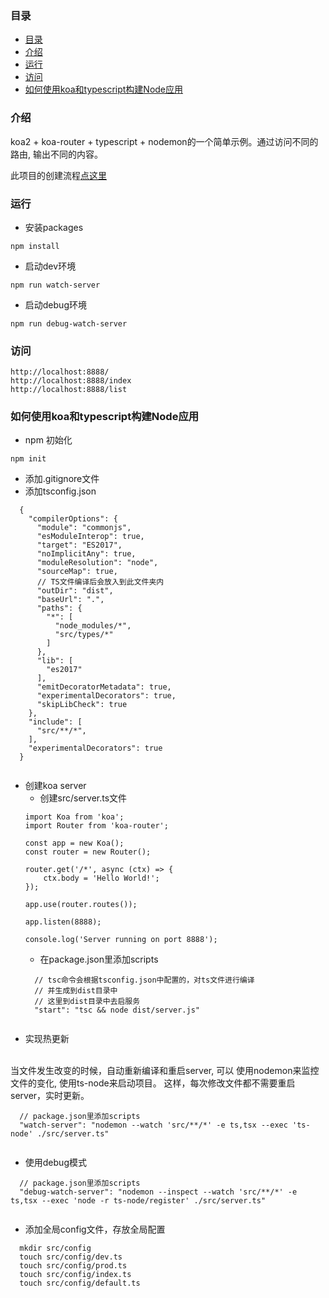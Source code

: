 ### 目录
<!-- TOC -->

- [目录](#目录)
- [介绍](#介绍)
- [运行](#运行)
- [访问](#访问)
- [如何使用koa和typescript构建Node应用](#如何使用koa和typescript构建node应用)

<!-- /TOC -->

### 介绍
koa2 + koa-router + typescript + nodemon的一个简单示例。通过访问不同的路由, 输出不同的内容。

此项目的创建流程[点这里](#如何使用koa和typescript构建Node应用)
<br/>


### 运行
* 安装packages
```
npm install

```
* 启动dev环境

```
npm run watch-server
```

* 启动debug环境

```
npm run debug-watch-server

```
### 访问
```
http://localhost:8888/
http://localhost:8888/index
http://localhost:8888/list

```

### 如何使用koa和typescript构建Node应用
* npm 初始化
```
npm init

```
* 添加.gitignore文件
* 添加tsconfig.json
```
  {
    "compilerOptions": {
      "module": "commonjs",
      "esModuleInterop": true,
      "target": "ES2017",
      "noImplicitAny": true,
      "moduleResolution": "node",
      "sourceMap": true,
      // TS文件编译后会放入到此文件夹内
      "outDir": "dist",
      "baseUrl": ".",
      "paths": {
        "*": [
          "node_modules/*",
          "src/types/*"
        ]
      },
      "lib": [
        "es2017"
      ],
      "emitDecoratorMetadata": true,
      "experimentalDecorators": true,
      "skipLibCheck": true
    },
    "include": [
      "src/**/*",
    ],
    "experimentalDecorators": true
  }


```
* 创建koa server
  * 创建src/server.ts文件
  ```
  import Koa from 'koa';
  import Router from 'koa-router';

  const app = new Koa();
  const router = new Router();

  router.get('/*', async (ctx) => {
      ctx.body = 'Hello World!';
  });

  app.use(router.routes());

  app.listen(8888);

  console.log('Server running on port 8888');

  ```
  * 在package.json里添加scripts
  ```
    // tsc命令会根据tsconfig.json中配置的，对ts文件进行编译
    // 并生成到dist目录中
    // 这里到dist目录中去启服务
    "start": "tsc && node dist/server.js"
    
  ```
* 实现热更新
<br/>
当文件发生改变的时候，自动重新编译和重启server, 可以
使用nodemon来监控文件的变化, 使用ts-node来启动项目。
这样，每次修改文件都不需要重启server，实时更新。

```
  // package.json里添加scripts
  "watch-server": "nodemon --watch 'src/**/*' -e ts,tsx --exec 'ts-node' ./src/server.ts"


```

* 使用debug模式
```
  // package.json里添加scripts
  "debug-watch-server": "nodemon --inspect --watch 'src/**/*' -e ts,tsx --exec 'node -r ts-node/register' ./src/server.ts"


```
* 添加全局config文件，存放全局配置
```
  mkdir src/config
  touch src/config/dev.ts
  touch src/config/prod.ts
  touch src/config/index.ts
  touch src/config/default.ts
  
```